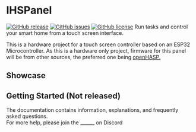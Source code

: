 # **IHSPanel**
[![GitHub release](https://img.shields.io/github/v/release/PentBeear/IHSPanel?include_prereleases)](https://github.com/PentBeear/IHSPanel/releases) [![GitHub issues](https://img.shields.io/github/issues/PentBeear/IHSPanel.svg)](http://github.com/PentBeear/IHSPanel/issues) [![GitHub license](https://img.shields.io/github/license/PentBeear/IHSPanel)](https://github.com/PentBeear/IHSPanel/blob/main/LICENSE) 
Run tasks and control your smart home from a touch screen interface.

This is a hardware project for a touch screen controller based on an ESP32 Microcontroller.
As this is a hardware only project, firmware for this panel will be from other sources, the preferred one being [openHASP.](https://github.com/HASwitchPlate/openHASP)

## Showcase



## Getting Started (Not released)
The documentation contains information, explanations, and frequently asked questions.\
For more help, please join the ______ on Discord

